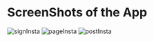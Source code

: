 # ScreenShots of the App
![signInsta](https://github.com/What3verX/Basic-Instagram/assets/126445162/d3f75ddf-d59a-4822-b346-e79fd7d0e4aa)
![pageInsta](https://github.com/What3verX/Basic-Instagram/assets/126445162/f75fb118-4462-4093-a5ce-92c525c66bb9)
![postInsta](https://github.com/What3verX/Basic-Instagram/assets/126445162/d7d5a681-5e4d-409a-97c0-65bd120c91ec)
